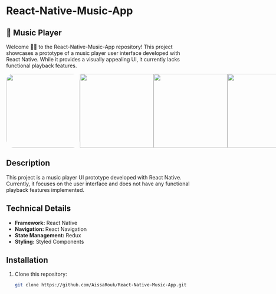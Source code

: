 # React-Native-Music-App
## 🎵 Music Player

Welcome 🙋‍♂️ to the React-Native-Music-App repository! This project showcases a prototype of a music player user interface developed with React Native. While it provides a visually appealing UI, it currently lacks functional playback features.

<div style="display: flex; justify-content: space-between; align-items: center;">
  <img src="https://github.com/AissaRouk/React-Native-Music-App/assets/92535581/342b9f61-7ed0-4bce-8a49-c2f6f9c9bd29" width="200px" style="border-radius: 20px"> 
  <img src="https://github.com/AissaRouk/React-Native-Music-App/assets/92535581/72872e89-9790-4646-8f33-9f8147943c8d" width="200px">
  <img src="https://github.com/AissaRouk/React-Native-Music-App/assets/92535581/fac855e2-030d-4825-b824-89354f113f96" width="200px">
  <img src="https://github.com/AissaRouk/React-Native-Music-App/assets/92535581/a167669b-4423-44fd-a222-28ff9dd57e88" width="200px">
</div>

## Description
This project is a music player UI prototype developed with React Native. Currently, it focuses on the user interface and does not have any functional playback features implemented.

## Technical Details
- **Framework:** React Native
- **Navigation:** React Navigation
- **State Management:** Redux
- **Styling:** Styled Components

## Installation
1. Clone this repository:

   ```bash
   git clone https://github.com/AissaRouk/React-Native-Music-App.git

